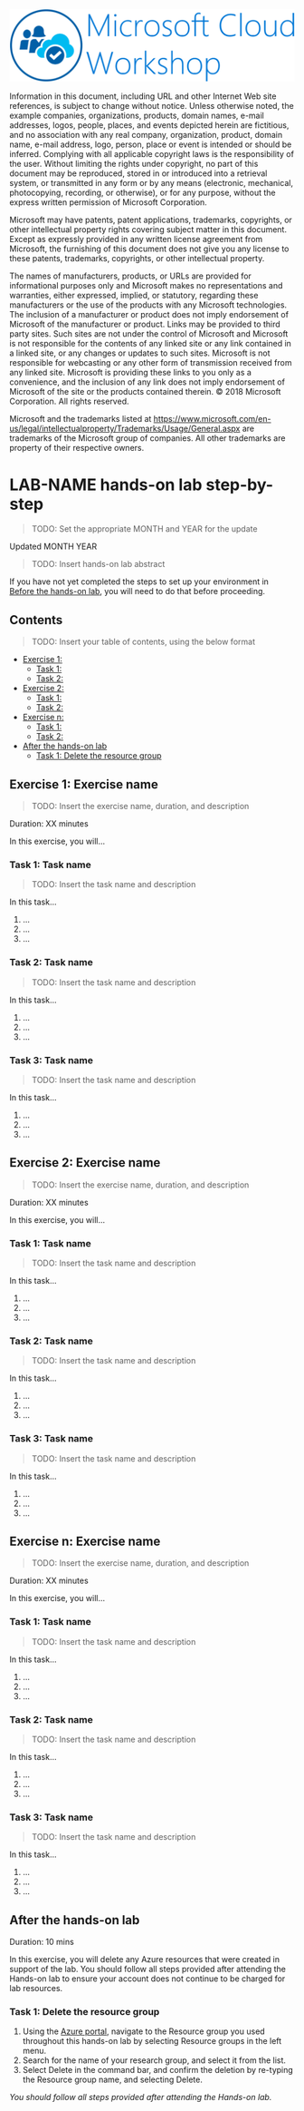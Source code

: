 ![Microsoft Cloud Workshop](../media/ms-cloud-workshop.png "Microsoft Cloud Workshop")

Information in this document, including URL and other Internet Web site references, is subject to change without notice. Unless otherwise noted, the example companies, organizations, products, domain names, e-mail addresses, logos, people, places, and events depicted herein are fictitious, and no association with any real company, organization, product, domain name, e-mail address, logo, person, place or event is intended or should be inferred. Complying with all applicable copyright laws is the responsibility of the user. Without limiting the rights under copyright, no part of this document may be reproduced, stored in or introduced into a retrieval system, or transmitted in any form or by any means (electronic, mechanical, photocopying, recording, or otherwise), or for any purpose, without the express written permission of Microsoft Corporation.

Microsoft may have patents, patent applications, trademarks, copyrights, or other intellectual property rights covering subject matter in this document. Except as expressly provided in any written license agreement from Microsoft, the furnishing of this document does not give you any license to these patents, trademarks, copyrights, or other intellectual property.

The names of manufacturers, products, or URLs are provided for informational purposes only and Microsoft makes no representations and warranties, either expressed, implied, or statutory, regarding these manufacturers or the use of the products with any Microsoft technologies. The inclusion of a manufacturer or product does not imply endorsement of Microsoft of the manufacturer or product. Links may be provided to third party sites. Such sites are not under the control of Microsoft and Microsoft is not responsible for the contents of any linked site or any link contained in a linked site, or any changes or updates to such sites. Microsoft is not responsible for webcasting or any other form of transmission received from any linked site. Microsoft is providing these links to you only as a convenience, and the inclusion of any link does not imply endorsement of Microsoft of the site or the products contained therein.
© 2018 Microsoft Corporation. All rights reserved.

Microsoft and the trademarks listed at <https://www.microsoft.com/en-us/legal/intellectualproperty/Trademarks/Usage/General.aspx> are trademarks of the Microsoft group of companies. All other trademarks are property of their respective owners.

# LAB-NAME hands-on lab step-by-step

> TODO: Set the appropriate MONTH and YEAR for the update

Updated MONTH YEAR

> TODO: Insert hands-on lab abstract

If you have not yet completed the steps to set up your environment in [Before the hands-on lab](./Before%20the%20lab.md), you will need to do that before proceeding.

## Contents

> TODO: Insert your table of contents, using the below format

* [Exercise 1:](#exercise-1-)
  * [Task 1:](#task-1-)
  * [Task 2:](#task-2-)
* [Exercise 2:](#exercise-2-)
  * [Task 1:](#task-1-)
  * [Task 2:](#task-2-)
* [Exercise n:](#exercise-n-)
  * [Task 1:](#task-1-)
  * [Task 2:](#task-2-)
* [After the hands-on lab](#after-the-hands-on-lab)
  * [Task 1: Delete the resource group](#task-1-delete-the-resource-group)

## Exercise 1: Exercise name

> TODO: Insert the exercise name, duration, and description

Duration: XX minutes

In this exercise, you will...

### Task 1: Task name

> TODO: Insert the task name and description

In this task...

1. ...
2. ...
3. ...

### Task 2: Task name

> TODO: Insert the task name and description

In this task...

1. ...
2. ...
3. ...

### Task 3: Task name

> TODO: Insert the task name and description

In this task...

1. ...
2. ...
3. ...

## Exercise 2: Exercise name

> TODO: Insert the exercise name, duration, and description

Duration: XX minutes

In this exercise, you will...

### Task 1: Task name

> TODO: Insert the task name and description

In this task...

1. ...
2. ...
3. ...

### Task 2: Task name

> TODO: Insert the task name and description

In this task...

1. ...
2. ...
3. ...

### Task 3: Task name

> TODO: Insert the task name and description

In this task...

1. ...
2. ...
3. ...

## Exercise n: Exercise name

> TODO: Insert the exercise name, duration, and description

Duration: XX minutes

In this exercise, you will...

### Task 1: Task name

> TODO: Insert the task name and description

In this task...

1. ...
2. ...
3. ...

### Task 2: Task name

> TODO: Insert the task name and description

In this task...

1. ...
2. ...
3. ...

### Task 3: Task name

> TODO: Insert the task name and description

In this task...

1. ...
2. ...
3. ...

## After the hands-on lab

Duration: 10 mins

In this exercise, you will delete any Azure resources that were created in support of the lab. You should follow all steps provided after attending the Hands-on lab to ensure your account does not continue to be charged for lab resources.

### Task 1: Delete the resource group

1. Using the [Azure portal](https://portal.azure.com), navigate to the Resource group you used throughout this hands-on lab by selecting Resource groups in the left menu.
2. Search for the name of your research group, and select it from the list.
3. Select Delete in the command bar, and confirm the deletion by re-typing the Resource group name, and selecting Delete.

*You should follow all steps provided after attending the Hands-on lab.*